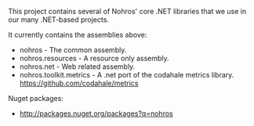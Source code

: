 This project contains several of Nohros' core .NET libraries that we use in our many .NET-based projects.

It currently contains the assemblies above:
  * nohros - The common assembly.
  * nohros.resources - A resource only assembly.
  * nohros.net - Web related assembly.
  * nohros.toolkit.metrics - A .net port of the codahale metrics library. https://github.com/codahale/metrics

Nuget packages:
  * http://packages.nuget.org/packages?q=nohros
